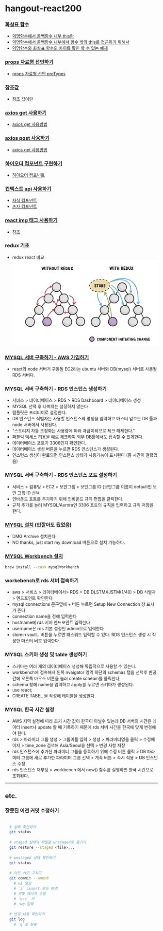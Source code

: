 # hangout-react200

### [화살표 함수](./src/component/R013_ArrowFunction.js#L34)
- [익명함수에서 콜백함수 내부 this란](./src/component/R013_ArrowFunction.js#L35-L36)
- [익명함수에서 콜백함수 내부에서 함수 밖의 this를 접근하기 위해서](./src/component/R013_ArrowFunction.js#L48-L51)
- [익명함수와 화살표 함수의 차이를 확인 할 수 있는 예제](./src/component/R013_ArrowFunction.js#L52-L55)

### [props 자료형 선언하기](./src/component/R018_PropsDatatype.js)
- [props 자료형 선언 proTypes](./src/component/R018_PropsDatatype.js#L23-L36)

### [참조값](./src/component/R028_PureComponentClass.js)
- [참조 값이란](./src/component/R028_PureComponentClass.js#L34-L36)

### [axios get 사용하기](./src/component/R061_AxiosGet.js)
- [axios get 사용방법](./src/component/R061_AxiosGet.js#L13-L16)

### [axios post 사용하기](./src/component/R062_AxiosPost.js)
- [axios get 사용방법](./src/component/R062_AxiosPost.js#L13-L16)

### [하이오더 컴포넌트 구현하기](./src/Hoc/R075_ReactHoc.js)
- [하이오더 컴포넌트](./src/Hoc/withHocComponent.js)

### [컨텍스트 api 사용하기](./src/Context/R076_ContextApi.js)
- [자식 컴포넌트](./src/Context/contextChildren.js)
- [손자 컴포넌트](./src/Context/contextChildren2.js)

### [react img 태그 사용하기 ](./src/component/LoginForm.js)
- [참조](https://gomgomkim.tistory.com/11)

### redux 기초
- redux react 비교 
  ![](./img/react-vs-redux.png)


### [MYSQL 서버 구축하기 - AWS 가입하기](https://aws.amazon.com/ko/)
- react와 node 서버거 구동될 EC2라는 ubuntu 서버와 DB(mysql) 서버로 사용될 RDS 서버다.

### MYSQL 서버 구축하기 - RDS 인스턴스 생성하기
- 서비스 > 데이터베이스 > RDS > RDS Dashboard > 데이터베이스 생성
- MYSQL 선택 후 나머지는 설정하지 않는다
- 템플릿은 프리티어로 설정한다. 
- DB 인스턴스 식별자는 사용할 인스턴스의 명칭을 입력하고 마스터 암호는 DB 툴과 node 서버에서 사용된다.
- "스토리지 자동 조정화는 사용량에 따라 과금이되므로 체크 해제한다."
- 퍼블릭 엑세스 허용을 예로 체크하여 외부 DB툴에서도 접속할 수 있게한다. 
- 데이터베이스 포트가 3306인지 확인한다.
- 데이터베이스 생성 버튼을 누르면 RDS 인스턴스가 생성된다.
- 인스턴스 생성이 완료되면 인스턴스 상태가 사용가능이 표시된다 (좀 시간이 걸렸었음)

### MYSQL 서버 구축하기 - RDS 인스턴스 포트 설정하기
- 서비스 > 컴퓨팅 > EC2 > 보안그룹 > 보안그룹 ID (보안그룹 이름이 default인 보안 그룹 ID 선택
- 인바운드 포트를 추가하기 위해 인바운드 규칙 편집을 클릭한다.
- 규칙 추가를 눌러 MYSQL/Aurora인 3306 포트의 규칙을 입력하고 규칙 저장을 한다.

### [MYSQL 설치](https://dev.mysql.com/downloads/mysql/) (안깔아도 됬었음)
- DMG Archive 설치한다
- NO thanks, just start my download 버튼으로 설치 가능하다. 

### [MYSQL Workbench 설치](https://dev.mysql.com/downloads/workbench/)

```bash
brew install --cask mysqlWorkbench
```

### workebench로 rds 서버 접속하기
- aws > 서비스 > 데이터베이서> RDS > DB DLSTMXJSTM(1/40) > DB 식별자 > 엔드포인트 확인한다
- mysql connections 문구옆에 + 버튼 누르면 Setup New Connection 창 표시가 뜬다
- connection name을 정해 입력한다
- hostname에 rds 서버 엔드포인트 입력한다
- username은 rds 기본 설정인 admin으로 입력한다
- storein vault.. 버튼을 누르면 패스워드 입력할 수 있다. RDS 인스턴스 생성 시 작성한 마스터 버호 입력한다.


### MYSQL 스키마 생성 및 table 생성하기
- 스키마는 여러 개의 데이터베이스 생성해 독립적으로 사용할 수 있는다.
- workbench에 접속해서 왼쪽 nvaigator 영역 하단의 schemas 탭을 선택후 빈공간에 오른쪽 마우스 버튼을 눌러 create scheam를 클릭한다,
- schema 창에 name을 입력하고 apply를 누르면 스키마가 생성된다.
- use react; 
- CREATE TABEL 을 작성해 테이블을 생성한다.


### MYSQL 한국 시간 설정
- AWS 지역 설정에 따라 초기 시간 값이 한국이 아닐수 있는데 DB 서버의 시간은 데이터 insert나 update 할 때 기록하기 때문에 rds 서버 시간을 한국에 맞게 변경해야 한다.
- rds > 파라미터 그룹 생성 > 그룹이름 입력 > 생성 > 파라미터명을 클릭 > 수정페이지 > time_zone 검색해 Asia/Seoul을 선택 > 변경 사항 저장 
- rds 인스턴스에 추가한 파라미터 그룹을 등록하기 위해 수정 버튼 클릭 > DB 파라미터 그룹에 새로 추가한 파라미터 그룹 선택 > 계속 버튼 > 즉시 적용 > DB 인스턴스 수정
- rds 인스턴스 재부팅 > workbench 에서 now() 함수를 실행하면 한국 시간으로 조회된다. 

---

## etc.

### 잘못된 이전 커밋 수정하기

```bash

  # 상태 확인하기
  git status 

  # staged 상태의 파일을 unstaged로 옮기기
  git restore --staged <file>...

  # unstaged 상태 확인하기
  git status 

  # 이전 커밋 고치기 
  git commit --amend
    # vi 열림
    # `i` insert 모드 변경
    # 커밋 메시지 수정
    # `esc` 키
    # :wq 입력

  # 변경 내용 확인하기
  git log
    # `q`로 탈출
```